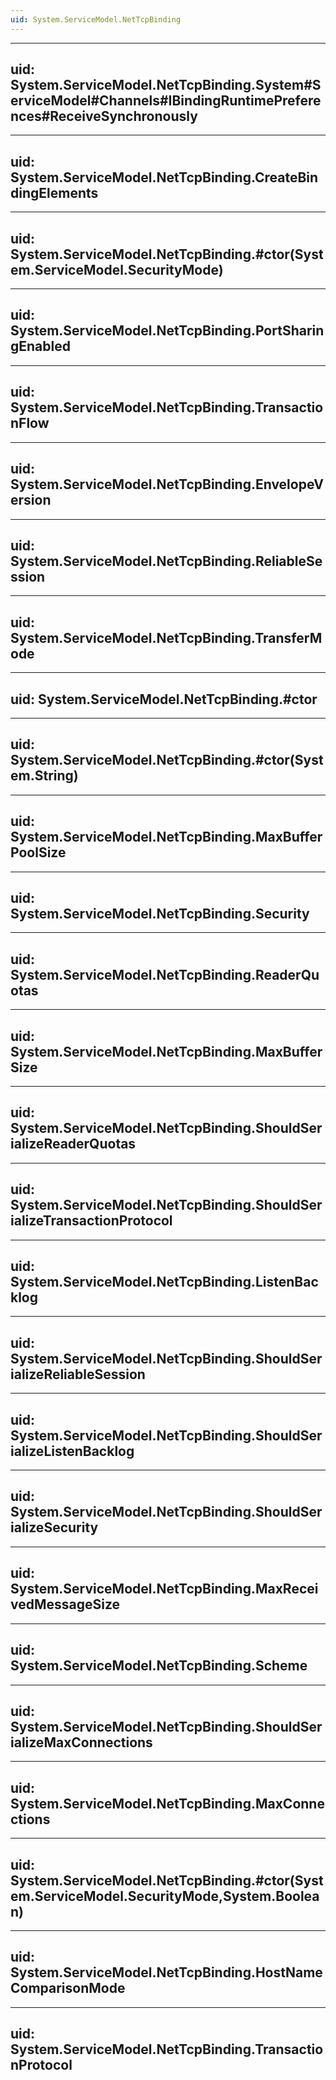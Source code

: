 ```yaml
---
uid: System.ServiceModel.NetTcpBinding
---
```


---
uid: System.ServiceModel.NetTcpBinding.System#ServiceModel#Channels#IBindingRuntimePreferences#ReceiveSynchronously
---

---
uid: System.ServiceModel.NetTcpBinding.CreateBindingElements
---

---
uid: System.ServiceModel.NetTcpBinding.#ctor(System.ServiceModel.SecurityMode)
---

---
uid: System.ServiceModel.NetTcpBinding.PortSharingEnabled
---

---
uid: System.ServiceModel.NetTcpBinding.TransactionFlow
---

---
uid: System.ServiceModel.NetTcpBinding.EnvelopeVersion
---

---
uid: System.ServiceModel.NetTcpBinding.ReliableSession
---

---
uid: System.ServiceModel.NetTcpBinding.TransferMode
---

---
uid: System.ServiceModel.NetTcpBinding.#ctor
---

---
uid: System.ServiceModel.NetTcpBinding.#ctor(System.String)
---

---
uid: System.ServiceModel.NetTcpBinding.MaxBufferPoolSize
---

---
uid: System.ServiceModel.NetTcpBinding.Security
---

---
uid: System.ServiceModel.NetTcpBinding.ReaderQuotas
---

---
uid: System.ServiceModel.NetTcpBinding.MaxBufferSize
---

---
uid: System.ServiceModel.NetTcpBinding.ShouldSerializeReaderQuotas
---

---
uid: System.ServiceModel.NetTcpBinding.ShouldSerializeTransactionProtocol
---

---
uid: System.ServiceModel.NetTcpBinding.ListenBacklog
---

---
uid: System.ServiceModel.NetTcpBinding.ShouldSerializeReliableSession
---

---
uid: System.ServiceModel.NetTcpBinding.ShouldSerializeListenBacklog
---

---
uid: System.ServiceModel.NetTcpBinding.ShouldSerializeSecurity
---

---
uid: System.ServiceModel.NetTcpBinding.MaxReceivedMessageSize
---

---
uid: System.ServiceModel.NetTcpBinding.Scheme
---

---
uid: System.ServiceModel.NetTcpBinding.ShouldSerializeMaxConnections
---

---
uid: System.ServiceModel.NetTcpBinding.MaxConnections
---

---
uid: System.ServiceModel.NetTcpBinding.#ctor(System.ServiceModel.SecurityMode,System.Boolean)
---

---
uid: System.ServiceModel.NetTcpBinding.HostNameComparisonMode
---

---
uid: System.ServiceModel.NetTcpBinding.TransactionProtocol
---
